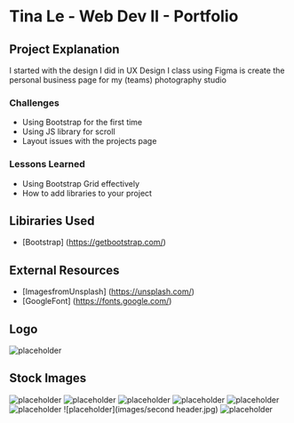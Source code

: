 #  Tina Le - Web Dev II - Portfolio 

## Project Explanation 
I started with the design I did in UX Design I class using Figma is create the personal business page for my (teams) photography studio

### Challenges 
- Using Bootstrap for the first time
- Using JS library for scroll
- Layout issues with the projects page 

### Lessons Learned 
- Using Bootstrap Grid effectively
- How to add libraries to your project

## Libiraries Used
- [Bootstrap] (https://getbootstrap.com/)

## External Resources 
- [ImagesfromUnsplash] (https://unsplash.com/)
- [GoogleFont] (https://fonts.google.com/)

## Logo 
![placeholder](images/logo-fairy-tale.png)

## Stock Images
![placeholder](images/contact-image.jpg)
![placeholder](images/couple-services.jpg)
![placeholder](images/first-header.jpg)
![placeholder](images/group-portrait.jpg)
![placeholder](images/group-services.jpg)
![placeholder](images/portrait-services.jpg)
![placeholder](images/second header.jpg)
![placeholder](images/team-member.jpg)
